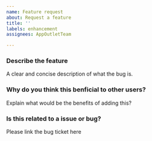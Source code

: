 ```yaml
---
name: Feature request
about: Request a feature
title: ''
labels: enhancement
assignees: AppOutletTeam

---
```


### Describe the feature
A clear and concise description of what the bug is.

### Why do you think this benficial to other users?
Explain what would be the benefits of adding this?

### Is this related to a issue or bug?
Please link the bug ticket here
